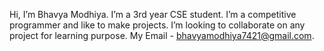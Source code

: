  Hi, I’m Bhavya Modhiya.
 I’m a 3rd year CSE student.
 I’m a competitive programmer and like to make projects.
 I’m looking to collaborate on any project for learning purpose.
 My Email - bhavyamodhiya7421@gmail.com.
